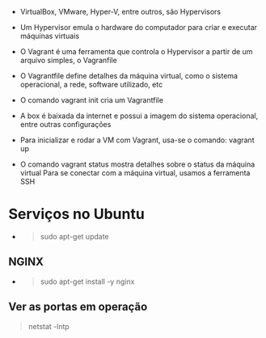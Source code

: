 * VirtualBox, VMware, Hyper-V, entre outros, são Hypervisors

* Um Hypervisor emula o hardware do computador para criar e executar máquinas virtuais


* O Vagrant é uma ferramenta que controla o Hypervisor a partir de um arquivo simples, o Vagranfile

* O Vagrantfile define detalhes da máquina virtual, como o sistema operacional, a rede, software utilizado, etc

* O comando vagrant init <box> cria um Vagrantfile

* A box é baixada da internet e possui a imagem do sistema operacional, entre outras configurações


* Para inicializar e rodar a VM com Vagrant, usa-se o comando: vagrant up

* O comando vagrant status mostra detalhes sobre o status da máquina virtual
Para se conectar com a máquina virtual, usamos a ferramenta SSH

# Serviços no Ubuntu

 * > sudo apt-get update

## NGINX

* > sudo apt-get install -y nginx

## Ver as portas em operação

> netstat -lntp

